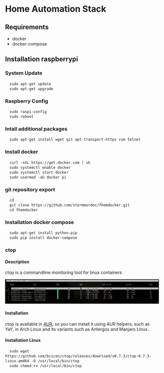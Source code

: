 # Home Automation Stack

## Requirements

+ docker
+ docker-compose

## Installation raspberrypi

### System Update
      sudo apt-get update
      sudo apt-get upgrade

### Raspberry Config

      sudo raspi-config
      sudo reboot

### Intall additional packages

      sudo apt-get install wget git apt-transport-https vim telnet

### Install docker

      curl -sSL https://get.docker.com | sh
      sudo systemctl enable docker
      sudo systemctl start docker
      sudo usermod -aG docker pi

### git repository export
      cd
      git clone https://github.com/stormmurdoc/fhemdocker.git
      cd fhemdocker

### Installation docker compose

      sudo apt-get install python-pip
      sudo pip install docker-compose

### ctop

#### Description

ctop is a commandline monitoring tool for linux containers

!["ctop"](./.media/ctop.png "ctop gui")

#### Installation

ctop is available in [AUR](https://aur.archlinux.org/packages/ctop/), so you can install it using AUR helpers, such as YaY, in Arch Linux and its variants such as Antergos and Manjaro Linux.

#### Installation Linux

      sudo wget https://github.com/bcicen/ctop/releases/download/v0.7.3/ctop-0.7.3-linux-amd64 -O /usr/local/bin/ctop
      sudo chmod +x /usr/local/bin/ctop
